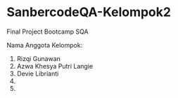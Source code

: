 # SanbercodeQA-Kelompok2
Final Project Bootcamp SQA

Nama Anggota Kelompok:
1. Rizqi Gunawan
2. Azwa Khesya Putri Langie
3. Devie Librianti
4.
5.
